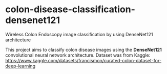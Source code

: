 # colon-disease-classification-densenet121
Wireless Colon Endoscopy image classification by using DenseNet121 architecture

This project aims to classify colon disease images using the **DenseNet121** convolutional neural network architecture.
Dataset was from Kaggle: https://www.kaggle.com/datasets/francismon/curated-colon-dataset-for-deep-learning
